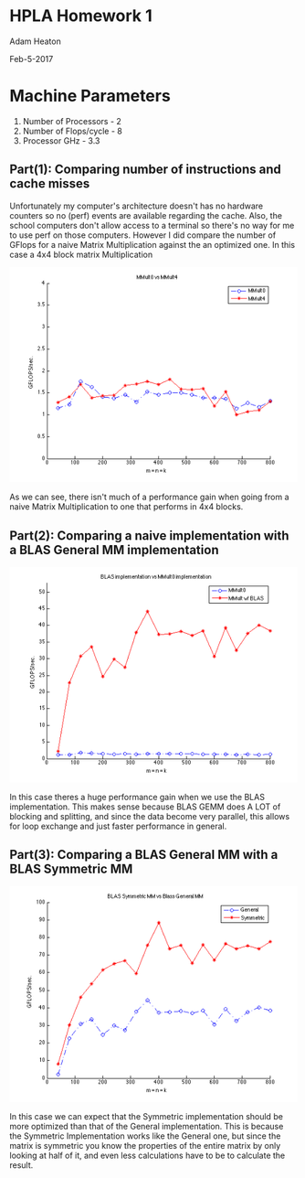 # HPLA Homework 1
Adam Heaton

Feb-5-2017

# Machine Parameters
1. Number of Processors   - 2
2. Number of Flops/cycle  - 8
3. Processor GHz          - 3.3

## Part(1): Comparing number of instructions and cache misses
Unfortunately my computer's architecture doesn't has no hardware counters so no (perf) events are available regarding the cache. Also, the school computers don't allow access to a terminal so there's no way for me to use perf on those computers. However I did compare the number of GFlops for a naive Matrix Multiplication against the an optimized one. In this case a 4x4 block matrix Multiplication

![alt text](https://github.com/MonumentToAllYourSins/how-to-optimize-gemm/blob/master/figures/MMult0vsMMult4.png)

As we can see, there isn't much of a performance gain when going from a naive Matrix Multiplication to one that performs in 4x4 blocks.

## Part(2): Comparing a naive implementation with a BLAS General MM implementation

![alt text](https://github.com/MonumentToAllYourSins/how-to-optimize-gemm/blob/master/figures/BLASvsMMult0.png)

In this case theres a huge performance gain when we use the BLAS implementation. This makes sense because BLAS GEMM does A LOT of blocking and splitting, and since the data become very parallel, this allows for loop exchange and just faster performance in general.

## Part(3): Comparing a BLAS General MM with a BLAS Symmetric MM

![alt text](https://github.com/MonumentToAllYourSins/how-to-optimize-gemm/blob/master/figures/BLASsymmVSBLASgemm.png)

In this case we can expect that the Symmetric implementation should be more optimized than that of the General implementation. This is because the Symmetric Implementation works like the General one, but since the matrix is symmetric you know the properties of the entire matrix by only looking at half of it, and even less calculations have to be to calculate the result.
